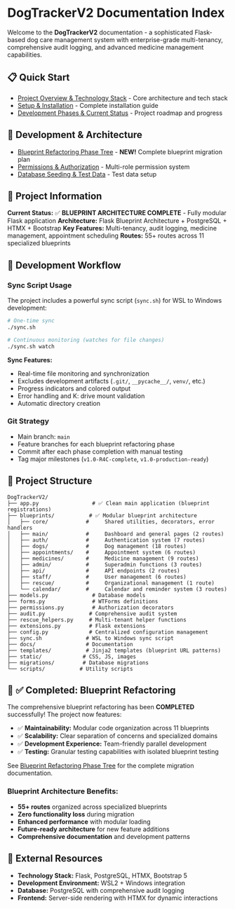 # DogTrackerV2 Documentation Index

Welcome to the **DogTrackerV2** documentation - a sophisticated Flask-based dog care management system with enterprise-grade multi-tenancy, comprehensive audit logging, and advanced medicine management capabilities.

## 📋 Quick Start

- [Project Overview & Technology Stack](project_overview.md) - Core architecture and tech stack
- [Setup & Installation](setup_installation.md) - Complete installation guide
- [Development Phases & Current Status](development_phases.md) - Project roadmap and progress

## 🔧 Development & Architecture

- [Blueprint Refactoring Phase Tree](refactor_phasetree.md) - **NEW!** Complete blueprint migration plan
- [Permissions & Authorization](permissions.md) - Multi-role permission system
- [Database Seeding & Test Data](database_seeding.md) - Test data setup

## 🚀 Project Information

**Current Status:** ✅ **BLUEPRINT ARCHITECTURE COMPLETE** - Fully modular Flask application
**Architecture:** Flask Blueprint Architecture + PostgreSQL + HTMX + Bootstrap
**Key Features:** Multi-tenancy, audit logging, medicine management, appointment scheduling
**Routes:** 55+ routes across 11 specialized blueprints

## 🔄 Development Workflow

### Sync Script Usage
The project includes a powerful sync script (`sync.sh`) for WSL to Windows development:

```bash
# One-time sync
./sync.sh

# Continuous monitoring (watches for file changes)
./sync.sh watch
```

**Sync Features:**
- Real-time file monitoring and synchronization
- Excludes development artifacts (`.git/`, `__pycache__/`, `venv/`, etc.)
- Progress indicators and colored output
- Error handling and K: drive mount validation
- Automatic directory creation

### Git Strategy
- Main branch: `main`
- Feature branches for each blueprint refactoring phase
- Commit after each phase completion with manual testing
- Tag major milestones (`v1.0-R4C-complete`, `v1.0-production-ready`)

## 📁 Project Structure

```
DogTrackerV2/
├── app.py                 # ✅ Clean main application (blueprint registrations)
├── blueprints/           # ✅ Modular blueprint architecture
│   ├── core/            #     Shared utilities, decorators, error handlers
│   ├── main/            #     Dashboard and general pages (2 routes)
│   ├── auth/            #     Authentication system (7 routes)
│   ├── dogs/            #     Dog management (18 routes)
│   ├── appointments/    #     Appointment system (6 routes)
│   ├── medicines/       #     Medicine management (9 routes)
│   ├── admin/           #     Superadmin functions (3 routes)
│   ├── api/             #     API endpoints (2 routes)
│   ├── staff/           #     User management (6 routes)
│   ├── rescue/          #     Organizational management (1 route)
│   └── calendar/        #     Calendar and reminder system (3 routes)
├── models.py              # Database models
├── forms.py               # WTForms definitions
├── permissions.py         # Authorization decorators
├── audit.py              # Comprehensive audit system
├── rescue_helpers.py     # Multi-tenant helper functions
├── extensions.py         # Flask extensions
├── config.py             # Centralized configuration management
├── sync.sh              # WSL to Windows sync script
├── docs/                # Documentation
├── templates/           # Jinja2 templates (blueprint URL patterns)
├── static/             # CSS, JS, images
├── migrations/         # Database migrations
└── scripts/           # Utility scripts
```

## 🎯 ✅ Completed: Blueprint Refactoring

The comprehensive blueprint refactoring has been **COMPLETED** successfully! The project now features:
- ✅ **Maintainability:** Modular code organization across 11 blueprints
- ✅ **Scalability:** Clear separation of concerns and specialized domains
- ✅ **Development Experience:** Team-friendly parallel development
- ✅ **Testing:** Granular testing capabilities with isolated blueprint testing

See [Blueprint Refactoring Phase Tree](refactor_phasetree.md) for the complete migration documentation.

### Blueprint Architecture Benefits:
- **55+ routes** organized across specialized blueprints
- **Zero functionality loss** during migration
- **Enhanced performance** with modular loading
- **Future-ready architecture** for new feature additions
- **Comprehensive documentation** and development patterns

## 🔗 External Resources

- **Technology Stack:** Flask, PostgreSQL, HTMX, Bootstrap 5
- **Development Environment:** WSL2 + Windows integration
- **Database:** PostgreSQL with comprehensive audit logging
- **Frontend:** Server-side rendering with HTMX for dynamic interactions

